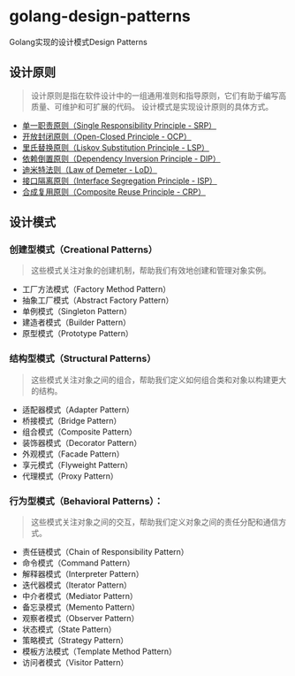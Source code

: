 # golang-design-patterns
Golang实现的设计模式Design Patterns

## 设计原则
> 设计原则是指在软件设计中的一组通用准则和指导原则，它们有助于编写高质量、可维护和可扩展的代码。
> 设计模式是实现设计原则的具体方式。

- <a href="https://github.com/LewyHua/golang-design-patterns/blob/main/design_principles/single_responsibility_principle/srp.go">单一职责原则（Single Responsibility Principle - SRP）</a>
- <a href="https://github.com/LewyHua/golang-design-patterns/blob/main/design_principles/open_closed_principle/ocp.go">开放封闭原则（Open-Closed Principle - OCP）</a>
- <a href="https://github.com/LewyHua/golang-design-patterns/blob/main/design_principles/liskov_substitution_principle/lsp.go">里氏替换原则（Liskov Substitution Principle - LSP）</a>
- <a href="https://github.com/LewyHua/golang-design-patterns/blob/main/design_principles/dependency_inversion_principle/dip.go">依赖倒置原则（Dependency Inversion Principle - DIP）</a>
- <a href="https://github.com/LewyHua/golang-design-patterns/blob/main/design_principles/law_of_demeter/lod.go">迪米特法则（Law of Demeter - LoD）</a>
- <a href="https://github.com/LewyHua/golang-design-patterns/blob/main/design_principles/interface_segregation_principle/isp.go">接口隔离原则（Interface Segregation Principle - ISP）</a>
- <a href="https://github.com/LewyHua/golang-design-patterns/blob/main/design_principles/composite_reuse_principle/crp.go">合成复用原则（Composite Reuse Principle - CRP）</a>


## 设计模式
### 创建型模式（Creational Patterns）
> 这些模式关注对象的创建机制，帮助我们有效地创建和管理对象实例。
- 工厂方法模式（Factory Method Pattern）
- 抽象工厂模式（Abstract Factory Pattern）
- 单例模式（Singleton Pattern）
- 建造者模式（Builder Pattern）
- 原型模式（Prototype Pattern）

### 结构型模式（Structural Patterns）
> 这些模式关注对象之间的组合，帮助我们定义如何组合类和对象以构建更大的结构。
- 适配器模式（Adapter Pattern）
- 桥接模式（Bridge Pattern）
- 组合模式（Composite Pattern）
- 装饰器模式（Decorator Pattern） 
- 外观模式（Facade Pattern）
- 享元模式（Flyweight Pattern）
- 代理模式（Proxy Pattern）

### 行为型模式（Behavioral Patterns）：
> 这些模式关注对象之间的交互，帮助我们定义对象之间的责任分配和通信方式。

- 责任链模式（Chain of Responsibility Pattern）
- 命令模式（Command Pattern）
- 解释器模式（Interpreter Pattern）
- 迭代器模式（Iterator Pattern）
- 中介者模式（Mediator Pattern）
- 备忘录模式（Memento Pattern）
- 观察者模式（Observer Pattern）
- 状态模式（State Pattern）
- 策略模式（Strategy Pattern）
- 模板方法模式（Template Method Pattern）
- 访问者模式（Visitor Pattern）